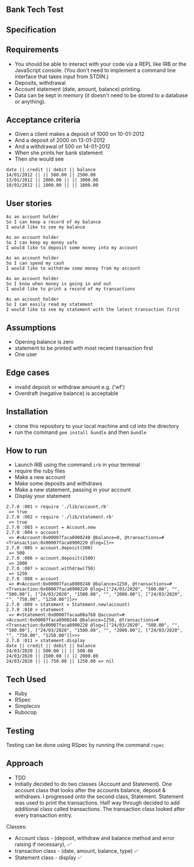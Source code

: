 ## Bank Tech Test ##

## Specification ##

Requirements
----

- You should be able to interact with your code via a REPL like IRB or the JavaScript console. (You don't need to implement a command line interface that takes input from STDIN.)
- Deposits, withdrawal.
- Account statement (date, amount, balance) printing.
- Data can be kept in memory (it doesn't need to be stored to a database or anything).


Acceptance criteria
---

- Given a client makes a deposit of 1000 on 10-01-2012
- And a deposit of 2000 on 13-01-2012
- And a withdrawal of 500 on 14-01-2012
- When she prints her bank statement
- Then she would see

```
date || credit || debit || balance
14/01/2012 || || 500.00 || 2500.00
13/01/2012 || 2000.00 || || 3000.00
10/01/2012 || 1000.00 || || 1000.00
```

User stories
---
``` 
As an account holder
So I can keep a record of my balance
I would like to see my balance 

As an account holder
So I can keep my money safe
I would like to deposit some money into my account

As an account holder
So I can spend my cash
I would like to withdraw some money from my account

As an account holder
So I know when money is going in and out 
I would like to print a record of my transactions

As an account holder
So I can easily read my statement 
I would like to see my statement with the latest transaction first
```

Assumptions
---

- Opening balance is zero
- statement to be printed with most recent transaction first 
- One user 

Edge cases
---
- invalid deposit or withdraw amount e.g. ('wf')
- Overdraft (negative balance) is acceptable

Installation
---

- clone this repository to your local machine and cd into the directory 
- run the command `gem install bundle` and then `bundle`

How to run
---
- Launch IRB using the command `irb` in your terminal
- require the ruby files
- Make a new account
- Make some deposits and withdraws
- Make a new statement, passing in your account
- Display your statement

```
2.7.0 :001 > require './lib/account.rb'
 => true 
2.7.0 :002 > require './lib/statement.rb'
 => true 
2.7.0 :003 > account = Account.new
2.7.0 :004 > account
 => #<Account:0x00007faca8900248 @balance=0, @transactions=#<Transaction:0x00007faca8900220 @log=[]>> 
2.7.0 :005 > account.deposit(500)
 => 500 
2.7.0 :006 > account.deposit(1500)
 => 2000 
2.7.0 :007 > account.withdraw(750)
 => 1250 
2.7.0 :008 > account
 => #<Account:0x00007faca8900248 @balance=1250, @transactions=#<Transaction:0x00007faca8900220 @log=[["24/03/2020", "500.00", "", "500.00"], ["24/03/2020", "1500.00", "", "2000.00"], ["24/03/2020", "", "750.00", "1250.00"]]>> 
2.7.0 :009 > statement = Statement.new(account)
2.7.0 :010 > statement
 => #<Statement:0x00007facaa08a760 @account=#<Account:0x00007faca8900248 @balance=1250, @transactions=#<Transaction:0x00007faca8900220 @log=[["24/03/2020", "500.00", "", "500.00"], ["24/03/2020", "1500.00", "", "2000.00"], ["24/03/2020", "", "750.00", "1250.00"]]>>> 
2.7.0 :011 > statement.display
date || credit || debit || balance
24/03/2020 || 500.00 || || 500.00
24/03/2020 || 1500.00 || || 2000.00
24/03/2020 || || 750.00 || 1250.00 => nil
```
Tech Used
---
- Ruby
- RSpec
- Simplecov
- Rubocop

Testing
---
Testing can be done using RSpec by running the command `rspec`

Approach
---
- TDD
- Initially decided to do two classes (Account and Statement). One account class that looks after the accounts balance, deposit & withdraws. I progressed onto the second class, Statement. Statement was used to print the transactions. Half way through decided to add additional class called transactions. The transaction class looked after every transaction entry.

Classes:
  - Account class - (deposit, withdraw and balance method and error raising if necessary), ✅
  - transaction class - (date, amount, balance, type) ✅
  - Statement class - display ✅


